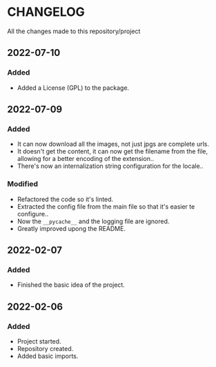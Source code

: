 # CHANGELOG #

All the changes made to this repository/project

## 2022-07-10

### Added

- Added a License (GPL) to the package.

## 2022-07-09

### Added

- It can now download all the images, not just jpgs are complete urls.
- It doesn't get the content, it can now get the filename from the file, allowing for a better encoding of the extension..
- There's now an internalization string configuration for the locale..

### Modified

- Refactored the code so it's linted.
- Extracted the config file from the main file so that it's easier te configure..
- Now the `__pycache__` and the logging file are ignored.
- Greatly improved upong the README.

## 2022-02-07

### Added

- Finished the basic idea of the project.

## 2022-02-06

### Added

- Project started.
- Repository created.
- Added basic imports.
